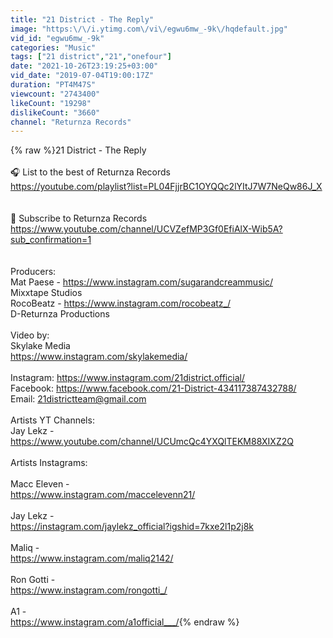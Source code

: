 ```yaml
---
title: "21 District - The Reply"
image: "https:\/\/i.ytimg.com\/vi\/egwu6mw_-9k\/hqdefault.jpg"
vid_id: "egwu6mw_-9k"
categories: "Music"
tags: ["21 district","21","onefour"]
date: "2021-10-26T23:19:25+03:00"
vid_date: "2019-07-04T19:00:17Z"
duration: "PT4M47S"
viewcount: "2743400"
likeCount: "19298"
dislikeCount: "3660"
channel: "Returnza Records"
---
```

{% raw %}21 District - The Reply<br /><br />🎧 List to the best of Returnza Records<br /><a rel="nofollow" target="blank" href="https://youtube.com/playlist?list=PL04FjjrBC1OYQQc2lYItJ7W7NeQw86J_X">https://youtube.com/playlist?list=PL04FjjrBC1OYQQc2lYItJ7W7NeQw86J_X</a><br /><br /><br />🔔 Subscribe to Returnza Records<br /><a rel="nofollow" target="blank" href="https://www.youtube.com/channel/UCVZefMP3Gf0EfiAlX-Wib5A?sub_confirmation=1">https://www.youtube.com/channel/UCVZefMP3Gf0EfiAlX-Wib5A?sub_confirmation=1</a><br /><br /><br />Producers:<br />Mat Paese - <a rel="nofollow" target="blank" href="https://www.instagram.com/sugarandcreammusic/">https://www.instagram.com/sugarandcreammusic/</a><br />Mixxtape Studios<br />RocoBeatz - <a rel="nofollow" target="blank" href="https://www.instagram.com/rocobeatz_/">https://www.instagram.com/rocobeatz_/</a> <br />D-Returnza Productions <br /><br />Video by:<br />Skylake Media<br /><a rel="nofollow" target="blank" href="https://www.instagram.com/skylakemedia/">https://www.instagram.com/skylakemedia/</a><br /><br />Instagram: <a rel="nofollow" target="blank" href="https://www.instagram.com/21district.official/">https://www.instagram.com/21district.official/</a><br />Facebook: <a rel="nofollow" target="blank" href="https://www.facebook.com/21-District-434117387432788/">https://www.facebook.com/21-District-434117387432788/</a><br />Email: 21districtteam@gmail.com<br /><br />Artists YT Channels:<br />Jay Lekz - <a rel="nofollow" target="blank" href="https://www.youtube.com/channel/UCUmcQc4YXQlTEKM88XIXZ2Q">https://www.youtube.com/channel/UCUmcQc4YXQlTEKM88XIXZ2Q</a><br /><br />Artists Instagrams:<br /><br />Macc Eleven - <br /><a rel="nofollow" target="blank" href="https://www.instagram.com/maccelevenn21/">https://www.instagram.com/maccelevenn21/</a><br /><br />Jay Lekz -<br /><a rel="nofollow" target="blank" href="https://instagram.com/jaylekz_official?igshid=7kxe2l1p2j8k">https://instagram.com/jaylekz_official?igshid=7kxe2l1p2j8k</a><br /><br />Maliq -<br /><a rel="nofollow" target="blank" href="https://www.instagram.com/maliq2142/">https://www.instagram.com/maliq2142/</a><br /><br />Ron Gotti - <br /><a rel="nofollow" target="blank" href="https://www.instagram.com/rongotti_/">https://www.instagram.com/rongotti_/</a><br /><br />A1 - <br /><a rel="nofollow" target="blank" href="https://www.instagram.com/a1official___/">https://www.instagram.com/a1official___/</a>{% endraw %}
